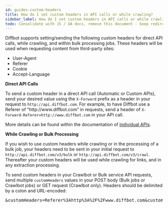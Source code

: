```yaml
---
id: guides-custom-headers
title: How do I set custom headers in API calls or while crawling?
sidebar_label: How do I set custom headers in API calls or while crawling?
todo: Consolidate with JS / UA docs, remove this document - keep redirect from support* in mind.
---
```


<div class="entry-content">
		<p>Diffbot supports setting/sending the following custom headers for direct API calls, while crawling, and within bulk processing jobs. These headers will be used when requesting content from third-party sites:</p>
<ul>
<li>User-Agent</li>
<li>Referer</li>
<li>Cookie</li>
<li>Accept-Language</li>
</ul>
<p><strong>Direct API Calls</strong></p>
<p>To send a custom header in a direct API call (Automatic or Custom APIs), send your desired value using the <code>X-Forward</code> prefix as a header in your request to <code>http://api.diffbot.com</code>. For example, to have Diffbot use a Referer of “http://www.diffbot.com” in requests, send a header of <code>X-Forward-Referer=http://www.diffbot.com</code> in your API call.</p>
<p>More details can be found within the documentation of <a href="api-intro">individual APIs</a>.</p>
<p><strong>While Crawling or Bulk Processing</strong></p>
<p>If you wish to use custom headers while crawling or in the processing of a bulk job, your headers need to be sent in your initial request to <code>http://api.diffbot.com/v3/bulk</code> or <code>http://api.diffbot.com/v3/crawl</code>. Thereafter your custom headers will be used while crawling for links, and in any extraction processing.</p>
<p>To send custom headers in your Crawlbot or Bulk service API requests, send multiple <code>customHeaders</code> values in your POST body (Bulk jobs or Crawlbot jobs) or GET request (Crawlbot only). Headers should be delimited by a colon and URL-encoded:</p>
<pre>&amp;customHeaders=Referer%3Ahttp%3A%2F%2Fwww.diffbot.com&amp;customHeaders=Accept-Language%3Aen-us</pre>
			</div>
